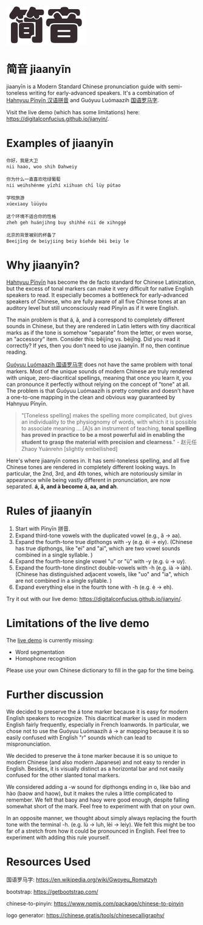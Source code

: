 
![logo](./dev/jianyin.png)

# 简音 jiaanyīn 
jiaanyīn is a Modern Standard Chinese pronunciation guide with semi-toneless writing for early-advanced speakers. It's a combination of [Hahnyuu Pīnyīn 汉语拼音](https://en.wikipedia.org/wiki/Pinyin) and Guóyuu Luómaazih [国语罗马字](https://en.wikipedia.org/wiki/Gwoyeu_Romatzyh).

Visit the live demo (which has some limitations) here: https://digitalconfucius.github.io/jianyin/.

# Examples of jiaanyīn

```
你好，我是大卫
nii haao, woo shih Dahweiy

你为什么一直喜欢吃绿葡萄
nii weihshénme yīzhí xiihuan chī lüy pútao

学校旅游
xúexiaoy lüüyóu

这个环境不适合你的性格
zheh geh huánjihng buy shihhé nii de xihnggé 

北京的背景被别的杯备了
Beeijīng de beiyjiing beiy biehde bēi beiy le
```

# Why jiaanyīn?

[Hahnyuu Pīnyīn](https://en.wikipedia.org/wiki/Pinyin) has become the de facto standard for Chinese Latinization, but the excess of tonal markers can make it very difficult for native English speakers to read. It especially becomes a bottleneck for early-advanced speakers of Chinese, who are fully aware of all five Chinese tones at an auditory level but still unconsciously read Pīnyīn as if it were English. 

The main problem is that á, ǎ, and à correspond to completely different sounds in Chinese, but they are rendered in Latin letters with tiny diacritical marks as if the tone is somehow "separate" from the letter, or even worse, an "accessory" item. Consider this: běijīng vs. bèijǐng. Did you read it correctly? If yes, then you don't need to use jiaanyīn. If no, then continue reading.

[Guóyuu Luómaazih 国语罗马字](https://en.wikipedia.org/wiki/Gwoyeu_Romatzyh) does not have the same problem with tonal markers. Most of the unique sounds of modern Chinese are truly rendered with unique, zero-diacritical spellings, meaning that once you learn it, you can pronounce it perfectly without relying on the concept of "tone" at all. The problem is that Guóyuu Luómaazih is pretty complex and doesn't have a one-to-one mapping in the clean and obvious way guaranteed by Hahnyuu Pīnyīn. 

> "[Toneless spelling] makes the spelling more complicated, but gives an individuality to the physiognomy of words, with which it is possible to associate meaning ... [A]s an instrument of teaching, **tonal spelling has proved in practice to be a most powerful aid in enabling the student to grasp the material with precision and clearness**." - 赵元任 Zhaoy Yuánrehn [slightly embellished]

Here's where jiaanyīn comes in. It has semi-toneless spelling, and all five Chinese tones are rendered in completely different looking ways. In particular, the 2nd, 3rd, and 4th tones, which are notoriously similar in appearance while being vastly different in pronunciation, are now separated. **á, ǎ, and à become á, aa, and ah**. 

# Rules of jiaanyīn
1. Start with Pīnyīn 拼音.
2. Expand third-tone vowels with the duplicated vowel (e.g., ǎ -> aa).
3. Expand the fourth-tone true dipthongs with -y (e.g. èi -> eiy). (Chinese has true dipthongs, like "ei" and "ai", which are two vowel sounds combined in a single syllable. )
4. Expand the fourth-tone single vowel "u" or "ü" with -y (e.g. ù -> uy).
4. Expand the fourth-tone dinstinct double-vowels with -h (e.g. ià -> iàh). (Chinese has distinguished adjacent vowels, like "uo" and "ia", which are not combined in a single syllable. )
5. Expand everything else in the fourth tone with -h (e.g. è -> eh).

Try it out with our live demo: https://digitalconfucius.github.io/jianyin/.

# Limitations of the live demo
The [live demo](https://digitalconfucius.github.io/jianyin/) is currently missing:
- Word segmentation
- Homophone recognition

Please use your own Chinese dictionary to fill in the gap for the time being.

# Further discussion
We decided to preserve the á tone marker because it is easy for modern English speakers to recognize. This diacritical marker is used in modern English fairly frequently, especially in French loanwords. In particular, we chose not to use the Guóyuu Luómaazih á -> ar mapping because it is so easily confused with English "r" sounds which can lead to mispronunciation.

We decided to preserve the ā tone marker because it is so unique to modern Chinese (and also modern Japanese) and not easy to render in English. Besides, it is visually distinct as a horizontal bar and not easily confused for the other slanted tonal markers. 

We considered adding a -w sound for dipthongs ending in o, like bào and hào (baow and haow), but it makes the rules a little complicated to remember. We felt that baoy and haoy were good enough, despite falling somewhat short of the mark. Feel free to experiment with that on your own.

In an opposite manner, we thought about simply always replacing the fourth tone with the terminal -h. (e.g. lù -> luh, lèi -> leiy). We felt this might be too far of a stretch from how it could be pronounced in English. Feel free to experiment with adding this rule yourself.

# Resources Used
国语罗马字: https://en.wikipedia.org/wiki/Gwoyeu_Romatzyh

bootstrap: https://getbootstrap.com/

chinese-to-pinyin: https://www.npmjs.com/package/chinese-to-pinyin

logo generator: https://chinese.gratis/tools/chinesecalligraphy/


